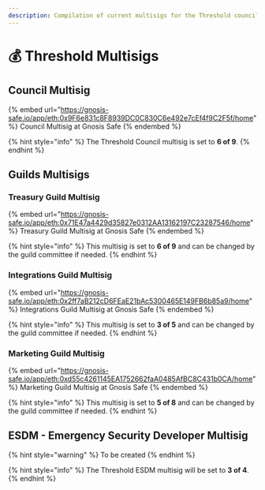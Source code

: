 ```yaml
---
description: Compilation of current multisigs for the Threshold council and guilds
---
```


# 💰 Threshold Multisigs

## Council Multisig

{% embed url="https://gnosis-safe.io/app/eth:0x9F6e831c8F8939DC0C830C6e492e7cEf4f9C2F5f/home" %}
Council Multisig at Gnosis Safe
{% endembed %}

{% hint style="info" %}
The Threshold Council multisig is set to **6 of 9**.
{% endhint %}



## Guilds Multisigs

### Treasury Guild Multisig

{% embed url="https://gnosis-safe.io/app/eth:0x71E47a4429d35827e0312AA13162197C23287546/home" %}
Treasury Guild Multisig at Gnosis Safe
{% endembed %}

{% hint style="info" %}
This multisig is set to **6 of 9** and can be changed by the guild committee if needed.
{% endhint %}

### Integrations Guild Multisig

{% embed url="https://gnosis-safe.io/app/eth:0x2ff7aB212cD6FEaE21bAc5300465E149FB6b85a9/home" %}
Integrations Guild Multisig at Gnosis Safe
{% endembed %}

{% hint style="info" %}
This multisig is set to **3 of 5** and can be changed by the guild committee if needed.
{% endhint %}

### Marketing Guild Multisig

{% embed url="https://gnosis-safe.io/app/eth:0xd55c4261145EA1752662faA0485AfBC8C431b0CA/home" %}
Marketing Guild Multisig at Gnosis Safe
{% endembed %}

{% hint style="info" %}
This multisig is set to **5 of 8** and can be changed by the guild committee if needed.
{% endhint %}



## ESDM - Emergency Security Developer Multisig

{% hint style="warning" %}
To be created
{% endhint %}

{% hint style="info" %}
The Threshold ESDM multisig will be set to **3 of 4**.
{% endhint %}

